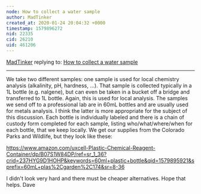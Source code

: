 ```yaml
---
node: How to collect a water sample
author: MadTinker
created_at: 2020-01-24 20:04:32 +0000
timestamp: 1579896272
nid: 22335
cid: 26210
uid: 461206
---
```




[MadTinker](../profile/MadTinker) replying to: [How to collect a water sample](../notes/stevie/01-17-2020/how-to-collect-a-water-sample)

----
We take two different samples: one sample is used for local chemistry analysis (alkalinity, pH, hardness, ...). That sample is collected typically in a 1L bottle (e.g. nalgene), but can even be taken in a bucket off a bridge and transferred to 1L bottle.  Again, this is used for local analysis.  The samples we send off to a professional lab are in 60mL bottles and are usually used for metals analysis.  I think the latter is more appropriate for the subject of this discussion.  Each bottle is individually labeled and there is a chain of custody form completed for each sample, listing who/what/where/when for each bottle, that we keep locally. We get our supplies from the Colorado Parks and Wildlife, but they look like these: 

https://www.amazon.com/uxcell-Plastic-Chemical-Reagent-Container/dp/B07S1W84DP/ref=sr_1_36?crid=237HYG9D1HOHP&keywords=60ml+plastic+bottle&qid=1579895921&sprefix=60mL+plas%2Cgarden%2C174&sr=8-36

I didn't look very hard and there must be cheaper alternatives. Hope that helps. Dave

